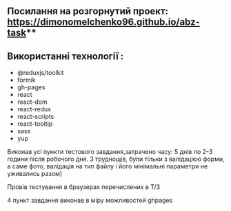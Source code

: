 ## Посилання на розгорнутий проект: https://dimonomelchenko96.github.io/abz-task**

## Використанні технології :
    
- @reduxjs/toolkit
- formik
- gh-pages
- react
- react-dom
- react-redux
- react-scripts
- react-tooltip
- sass
- yup

Виконав усі пункти тестового завдання,затрачено часу: 5 днів по 2-3 години після робочого дня.
З труднощів, були тільки з валідацією форми, а саме фото, валідація на тип файлу і його мінімальні параметри не уживались разом)

Провів тестування в браузерах перечислених в Т/З

4 пункт завдання виконав в міру можливостей ghpages
